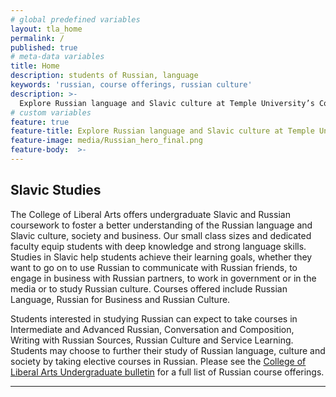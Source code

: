 ```yaml
---
# global predefined variables
layout: tla_home
permalink: /
published: true
# meta-data variables
title: Home
description: students of Russian, language
keywords: 'russian, course offerings, russian culture'
description: >-
  Explore Russian language and Slavic culture at Temple University’s College of Liberal Arts by studying Russian.
# custom variables
feature: true
feature-title: Explore Russian language and Slavic culture at Temple University’s College of Liberal Arts.
feature-image: media/Russian_hero_final.png
feature-body:  >-
---
```

## Slavic Studies
The College of Liberal Arts offers undergraduate Slavic and Russian coursework to foster a better understanding of the Russian language and Slavic culture, society and business. Our small class sizes and dedicated faculty equip students with deep knowledge and strong language skills. Studies in Slavic help students achieve their learning goals, whether they want to go on to use Russian to communicate with Russian friends, to engage in business with Russian partners, to work in government or in the media or to study Russian culture. Courses offered include Russian Language, Russian for Business and Russian Culture.

Students interested in studying Russian can expect to take courses in Intermediate and Advanced Russian, Conversation and Composition, Writing with Russian Sources, Russian Culture and Service Learning. Students may choose to further their study of Russian language, culture and society by taking elective courses in Russian. Please see the  [College of Liberal Arts Undergraduate bulletin](http://bulletin.temple.edu/undergraduate/courses/rus/) for a full list of Russian course offerings.

___
